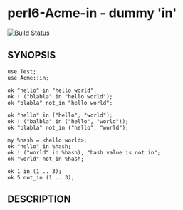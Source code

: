 # perl6-Acme-in - dummy 'in'

[![Build Status](https://travis-ci.org/fayland/perl6-Acme-in.svg?branch=master)](https://travis-ci.org/fayland/perl6-Acme-in)

## SYNOPSIS

```
use Test;
use Acme::in;

ok "hello" in "hello world";
ok ! ("blabla" in "hello world");
ok "blabla" not_in "hello world";

ok "hello" in ("hello", "world");
ok ! ("balbla" in ("hello", "world"));
ok "blabla" not_in ("hello", "world");

my %hash = <hello world>;
ok "hello" in %hash;
ok ! ("world" in %hash), "hash value is not in";
ok "world" not_in %hash;

ok 1 in (1 .. 3);
ok 5 not_in (1 .. 3);
```

## DESCRIPTION
